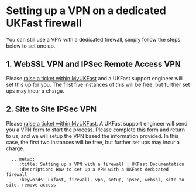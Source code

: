 # Setting up a VPN on a dedicated UKFast firewall

You can still use a VPN with a dedicated firewall, simply follow the steps below to set one up.

## 1. WebSSL VPN and IPSec Remote Access VPN

Please [raise a ticket within MyUKFast](https://my.ukfast.co.uk/pss/add.php) and a UKFast support engineer will set this up for you. The first five instances of this will be free, but further set ups may incur a charge.

## 2. Site to Site IPSec VPN

Please [raise a ticket within MyUKFast](https://my.ukfast.co.uk/pss/add.php). A UKFast support engineer will send you a VPN form to start the process. Please complete this form and return to us, and we will setup the VPN based the information provided. In this case, the first two instances will be free, but further set ups may incur a charge.


```eval_rst
  .. meta::
     :title: Setting up a VPN with a firewall | UKFast Documentation
     :description: How to set up a VPN with a UKFast dedicated firewall
     :keywords: ukfast, firewall, vpn, setup, ipsec, webssl, site to site, remove access
```
